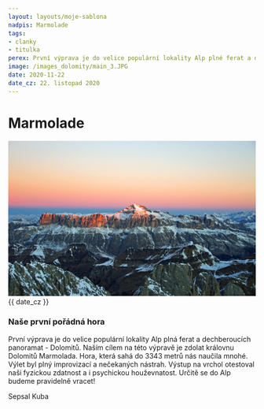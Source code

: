 ```yaml
---
layout: layouts/moje-sablona
nadpis: Marmolade
tags: 
- clanky
- titulka
perex: První výprava je do velice populární lokality Alp plné ferat a dechberoucích panoramat - Dolomitů. Naším cílem na této výpravě bylo zdolat královnu Dolomitů Marmolada. 
image: /images_dolomity/main_3.JPG
date: 2020-11-22
date_cz: 22. listopad 2020
---
```


<div class="container-report">

# Marmolade

<a href="#">
<img class="article-preview__image" src="/images/images_dolomity/main_3.JPG" alt="jested"/>
</a>
<time class="date" datetime="{{ page.date.toUTCString() }}">{{ date_cz }}</time>

### Naše první pořádná hora

 První výprava je do velice populární lokality Alp plná ferat a dechberoucích panoramat - Dolomitů. Naším cílem na této výpravě je zdolat královnu Dolomitů Marmolada. Hora, která sahá do 3343 metrů nás naučila mnohé. Výlet byl plný improvizací a nečekaných nástrah. Výstup na vrchol otestoval naši fyzickou zdatnost a i psychickou houževnatost. Určitě se do Alp budeme pravidelně vracet!

Sepsal Kuba

<div class="marmolade-image-gallery">
<a class="marmolade-img-1" href="/images/images_dolomity/lezeme.JPG" target="_blank">
<i class="icon ion-md-expand"></i></a>
<a class="marmolade-img-2" href="/images/images_dolomity/vyhledy_1.JPG" target="_blank">
<i class="icon ion-md-expand"></i></a>
<a class="marmolade-img-3" href="/images/images_dolomity/vyhledy_2.JPG" target="_blank">
<i class="icon ion-md-expand"></i></a>
<a class="marmolade-img-4" href="/images/images_dolomity/vyhledy_3.JPG" target="_blank">
<i class="icon ion-md-expand"></i></a>
<a class="marmolade-img-5" href="/images/images_dolomity/vyhledy_4.JPG" target="_blank">
<i class="icon ion-md-expand"></i></a>
<a class="marmolade-img-6" href="/images/images_dolomity/rannipozdrav.JPG" target="_blank">
<i class="icon ion-md-expand"></i></a>
</div>
</div>

          